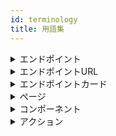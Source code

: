```yaml
---
id: terminology
title: 用語集
---
```


<details>
  <summary>エンドポイント</summary>
Viron上で運用管理を行うサービスを意味します。サービスにdevelopやstaging等の環境が存在する場合、各々は別のエンドポイントとして扱われます。
</details>

<details>
  <summary>エンドポイントURL</summary>
  エンドポイントのAPI定義書を取得するためのGETリクエストパスを意味します。(e.g. `https://viron.camplat.com/swagger.js`)
</details>

<details>
  <summary>エンドポイントカード</summary>
  ![endpoint_card](endpoint_card.png)
  エンドポイントを示すカードUIを意味します。
</details>

<details>
  <summary>ページ</summary>
  ![menu](menu.png)
  エンドポイント内の第一階層ディレクトリです。エンドポイントへサインイン後、左カラムにメニューとして表示されます。
</details>

<details>
  <summary>コンポーネント</summary>
  ![component](component.png)
  エンドポイント内の第二階層ディレクトリです。ページの子要素として扱われ、ページ内でカードUIとして表示されます。
</details>

<details>
  <summary>アクション</summary>
  ![action](action.png)
  コンポーネントに対するAPIコールを意味します。ユーザ情報を取得する/更新する/削除する等は全てアクションとして扱
</details>
